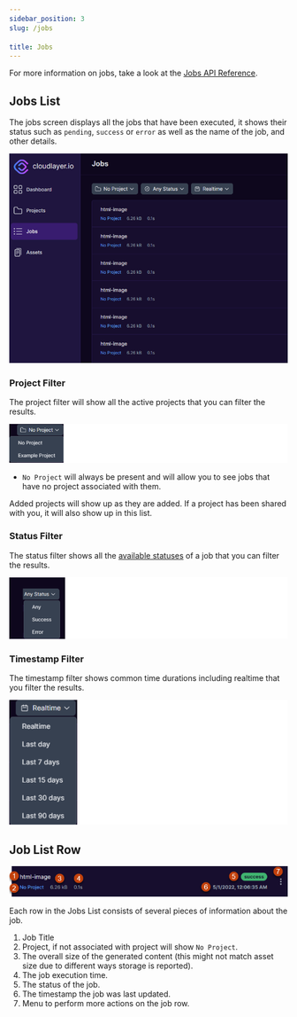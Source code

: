 ```yaml
---
sidebar_position: 3
slug: /jobs

title: Jobs
---
```


For more information on jobs, take a look at the [Jobs API Reference](/jobs).

## Jobs List

The jobs screen displays all the jobs that have been executed, it shows their status such as `pending`, `success` or `error` as well as the name of the job, and other details.

![Jobs Screen](/img/jobs.png)

### Project Filter

The project filter will show all the active projects that you can filter the results.

![Project Filter](/img/filter_project.png)

- `No Project` will always be present and will allow you to see jobs that have no project associated with them.

Added projects will show up as they are added. If a project has been shared with you, it will also show up in this list.

### Status Filter

The status filter shows all the [available statuses](/jobs#status) of a job that you can filter the results.

![Status Filter](/img/job_filter_status.png)

### Timestamp Filter

The timestamp filter shows common time durations including realtime that you filter the results.

![Status Timestamp](/img/filter_timestamp.png)

## Job List Row

![Job List Row](/img/jobs_list_row.png)

Each row in the Jobs List consists of several pieces of information about the job.

1. Job Title
2. Project, if not associated with project will show `No Project`.
3. The overall size of the generated content (this might not match asset size due to different ways storage is reported).
4. The job execution time.
5. The status of the job.
6. The timestamp the job was last updated.
7. Menu to perform more actions on the job row.

